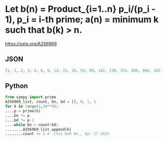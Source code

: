# Let b\(n\) \= Product\_\{i\=1\.\.n\} p\_i/\(p\_i \- 1\), p\_i \= i\-th prime; a\(n\) \= minimum k such that b\(k\) \> n\.
https://oeis.org/A256969
## JSON
```JSON
[1, 1, 2, 3, 4, 6, 9, 14, 22, 35, 55, 89, 142, 230, 373, 609, 996, 1637, 2698, 4461, 7398, 12301, 20503, 34253, 57348, 96198, 161659, 272124, 458789, 774616, 1309627, 2216968, 3757384, 6375166]
```
## Python
```Python
from sympy import prime
A256969_list, count, bn, bd = [], 0, 1, 1
for k in range(1,10**4):
....p = prime(k)
....bn *= p
....bd *= p-1
....while bn > count*bd:
........A256969_list.append(k)
........count += 1 # _Chai Wah Wu_, Apr 17 2015
```
